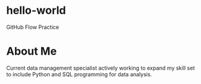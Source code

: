 # hello-world
GitHub Flow Practice

# About Me
Current data management specialist actively working to expand my skill set to include Python and SQL programming for data analysis.
